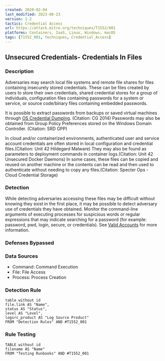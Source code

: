 ```yaml
---
created: 2020-02-04
last_modified: 2023-08-23
version: 1.2
tactics: Credential Access
url: https://attack.mitre.org/techniques/T1552/001
platforms: Containers, IaaS, Linux, Windows, macOS
tags: [T1552_001, techniques, Credential_Access]
---
```


## Unsecured Credentials- Credentials In Files

### Description

Adversaries may search local file systems and remote file shares for files containing insecurely stored credentials. These can be files created by users to store their own credentials, shared credential stores for a group of individuals, configuration files containing passwords for a system or service, or source code/binary files containing embedded passwords.

It is possible to extract passwords from backups or saved virtual machines through [OS Credential Dumping](https://attack.mitre.org/techniques/T1003). (Citation: CG 2014) Passwords may also be obtained from Group Policy Preferences stored on the Windows Domain Controller. (Citation: SRD GPP)

In cloud and/or containerized environments, authenticated user and service account credentials are often stored in local configuration and credential files.(Citation: Unit 42 Hildegard Malware) They may also be found as parameters to deployment commands in container logs.(Citation: Unit 42 Unsecured Docker Daemons) In some cases, these files can be copied and reused on another machine or the contents can be read and then used to authenticate without needing to copy any files.(Citation: Specter Ops - Cloud Credential Storage)

### Detection

While detecting adversaries accessing these files may be difficult without knowing they exist in the first place, it may be possible to detect adversary use of credentials they have obtained. Monitor the command-line arguments of executing processes for suspicious words or regular expressions that may indicate searching for a password (for example: password, pwd, login, secure, or credentials). See [Valid Accounts](https://attack.mitre.org/techniques/T1078) for more information.

### Defenses Bypassed



### Data Sources

  - Command: Command Execution
  -  File: File Access
  -  Process: Process Creation
### Detection Rule

```dataview
table without id
file.link AS "Name",
status AS "Status",
level AS "Level",
logsrc_product AS "Log Source Product"
FROM "Detection Rules" AND #T1552_001
```

### Rule Testing

```dataview
TABLE without id
filename AS "Name"
FROM "Testing Runbooks" AND #T1552_001
```
